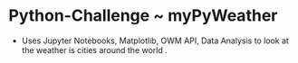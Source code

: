 # Python-Challenge ~ myPyWeather

- Uses Jupyter Notebooks, Matplotlib,  OWM API, Data Analysis to look at the weather is cities around the world .  


